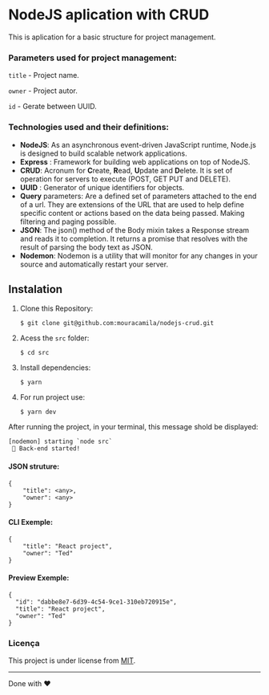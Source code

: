 # NodeJS aplication with CRUD

This is aplication for a basic structure for project management.

### Parameters used for project management:

`title` - Project name.

`owner` - Project autor.

`id` - Gerate between UUID.

### Technologies used and their definitions:

- **NodeJS**: As an asynchronous event-driven JavaScript runtime, Node.js is designed to build scalable network applications.
- **Express** : Framework for building web applications on top of NodeJS.
- **CRUD**: Acronum for **C**reate, **R**ead, **U**pdate and **D**elete. It is set of operation for servers to execute (POST, GET PUT and DELETE).
- **UUID** : Generator of unique identifiers for objects.
- **Query** parameters: Are a defined set of parameters attached to the end of a url. They are extensions of the URL that are used to help define specific content or actions based on the data being passed. Making filtering and paging possible.
- **JSON**: The json() method of the Body mixin takes a Response stream and reads it to completion. It returns a promise that resolves with the result of parsing the body text as JSON.
- **Nodemon**: Nodemon is a utility that will monitor for any changes in your source and automatically restart your server.

## Instalation

1. Clone this Repository:

   `$ git clone git@github.com:mouracamila/nodejs-crud.git`

2. Acess the `src` folder:

   `$ cd src`

3. Install dependencies:

   `$ yarn`

4. For run project use:

   `$ yarn dev`

After running the project, in your terminal, this message shold be displayed:

```
[nodemon] starting `node src`
 🚀 Back-end started!
```

#### JSON struture:

```
{
	"title": <any>,
	"owner": <any>
}

```

#### CLI Exemple:

```
{
	"title": "React project",
	"owner": "Ted"
}

```

#### Preview Exemple:

```
{
  "id": "dabbe8e7-6d39-4c54-9ce1-310eb720915e",
  "title": "React project",
  "owner": "Ted"
}
```

### Licença

This project is under license from [MIT](https://en.wikipedia.org/wiki/MIT_License).

---

Done with ❤
